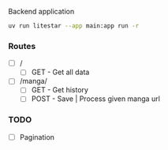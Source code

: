 Backend application
```bash
uv run litestar --app main:app run -r
```

### Routes
- [ ] /
    - [ ] GET   - Get all data
- [ ] /manga/
    - [ ] GET   - Get history
    - [ ] POST  - Save | Process given manga url

### TODO
- [ ] Pagination

